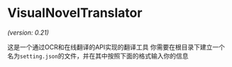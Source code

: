 # VisualNovelTranslator
_(version: 0.21)_

这是一个通过OCR和在线翻译的API实现的翻译工具
你需要在根目录下建立一个名为`setting.json`的文件，并在其中按照下面的格式输入你的信息
